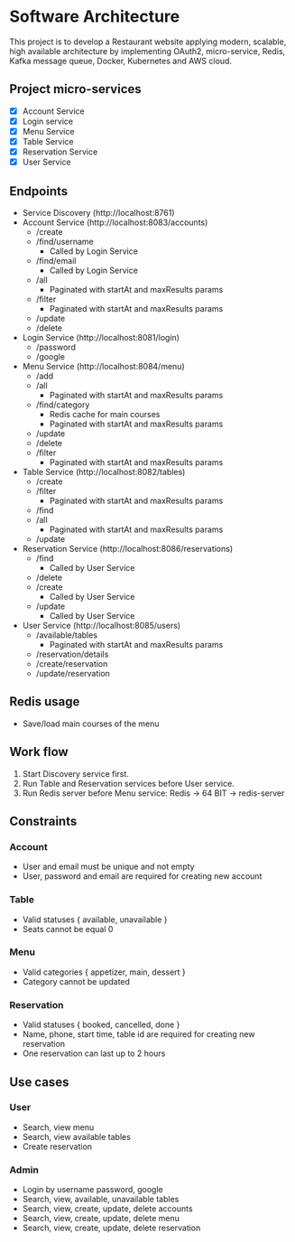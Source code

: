 # Software Architecture
This project is to develop a Restaurant website applying modern, scalable, high available architecture by implementing OAuth2, micro-service, Redis, Kafka message queue, Docker, Kubernetes and AWS cloud. 

## Project micro-services  
- [x] Account Service
- [x] Login service     
- [x] Menu Service
- [x] Table Service
- [x] Reservation Service
- [x] User Service
 
## Endpoints
- Service Discovery (http://localhost:8761)
- Account Service (http://localhost:8083/accounts)
    - /create 
    - /find/username 
        - Called by Login Service
    - /find/email 
        - Called by Login Service
    - /all
        - Paginated with startAt and maxResults params
    - /filter
        - Paginated with startAt and maxResults params
    - /update
    - /delete
- Login Service (http://localhost:8081/login)
    - /password
    - /google
- Menu Service (http://localhost:8084/menu)
    - /add
    - /all
        - Paginated with startAt and maxResults params
    - /find/category 
        - Redis cache for main courses
        - Paginated with startAt and maxResults params
    - /update
    - /delete
    - /filter
        - Paginated with startAt and maxResults params
- Table Service (http://localhost:8082/tables)
    - /create
    - /filter
        - Paginated with startAt and maxResults params
    - /find
    - /all
        - Paginated with startAt and maxResults params
    - /update
- Reservation Service (http://localhost:8086/reservations)
    - /find
        - Called by User Service
    - /delete
    - /create
        - Called by User Service
    - /update
        - Called by User Service
- User Service (http://localhost:8085/users)
    - /available/tables
        - Paginated with startAt and maxResults params
    - /reservation/details
    - /create/reservation
    - /update/reservation

## Redis usage
- Save/load main courses of the menu

## Work flow
1. Start Discovery service first.
2. Run Table and Reservation services before User service.
3. Run Redis server before Menu service: Redis -> 64 BIT -> redis-server

## Constraints
### Account
- User and email must be unique and not empty
- User, password and email are required for creating new account

### Table
- Valid statuses { available, unavailable }
- Seats cannot be equal 0

### Menu
- Valid categories { appetizer, main, dessert }
- Category cannot be updated

### Reservation
- Valid statuses { booked, cancelled, done }
- Name, phone, start time, table id are required for creating new reservation
- One reservation can last up to 2 hours

## Use cases
### User
- Search, view menu
- Search, view available tables
- Create reservation

### Admin
- Login by username password, google
- Search, view, available, unavailable tables
- Search, view, create, update, delete accounts
- Search, view, create, update, delete menu
- Search, view, create, update, delete reservation